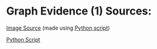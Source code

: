 # Graph Evidence (1) Sources:

[Image Source](https://github.com/nulladmin1/data_analysis/blob/main/Data/washington_ev-population-size-history_graph.png) (made using [Python script](https://github.com/nulladmin1/data_analysis/blob/main/Data/population_size_grapher-plt.analyzer.py))

[Python Script](https://github.com/nulladmin1/data_analysis/blob/main/Data/population_size_grapher-plt.analyzer.py)
